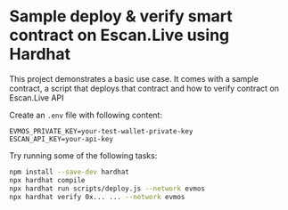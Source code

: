 # Sample deploy & verify smart contract on Escan.Live using Hardhat

This project demonstrates a basic use case. It comes with a sample contract, a script that deploys that contract and how to verify contract on Escan.Live API

Create an `.env` file with following content:
```env
EVMOS_PRIVATE_KEY=your-test-wallet-private-key
ESCAN_API_KEY=your-api-key
```

Try running some of the following tasks:

```bash
npm install --save-dev hardhat
npx hardhat compile
npx hardhat run scripts/deploy.js --network evmos
npx hardhat verify 0x... ... --network evmos
```

